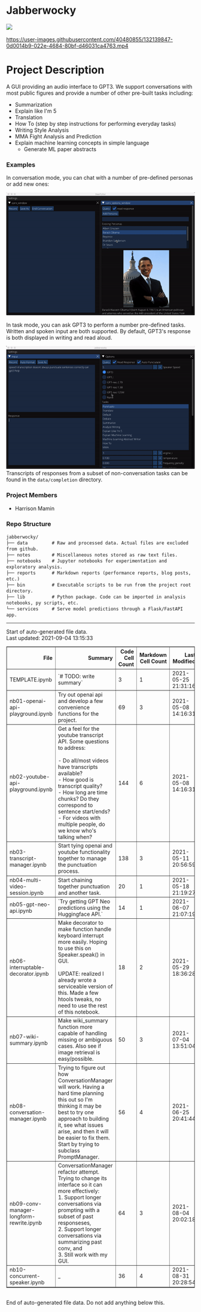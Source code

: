 # Jabberwocky

<img src='data/icons/icon.png' height='100'>

https://user-images.githubusercontent.com/40480855/132139847-0d0014b9-022e-4684-80bf-d46031ca4763.mp4

# Project Description
A GUI providing an audio interface to GPT3. We support conversations with most public figures and provide a number of other pre-built tasks including:
- Summarization
- Explain like I'm 5
- Translation
- How To (step by step instructions for performing everyday tasks)
- Writing Style Analysis
- MMA Fight Analysis and Prediction
- Explain machine learning concepts in simple language
    - Generate ML paper abstracts

### Examples

In conversation mode, you can chat with a number of pre-defined personas or add new ones:

![](data/clips/demo/add_persona.gif)

In task mode, you can ask GPT3 to perform a number pre-defined tasks. Written and spoken input are both supported. By default, GPT3's response is both displayed in writing and read aloud.

![](data/clips/demo/punctuation.gif)
Transcripts of responses from a subset of non-conversation tasks can be found in the `data/completion` directory.

### Project Members
* Harrison Mamin

### Repo Structure
```
jabberwocky/
├── data         # Raw and processed data. Actual files are excluded from github.
├── notes        # Miscellaneous notes stored as raw text files.
├── notebooks    # Jupyter notebooks for experimentation and exploratory analysis.
├── reports      # Markdown reports (performance reports, blog posts, etc.)
├── bin          # Executable scripts to be run from the project root directory.
├── lib          # Python package. Code can be imported in analysis notebooks, py scripts, etc.
└── services     # Serve model predictions through a Flask/FastAPI app.
```

---
Start of auto-generated file data.<br/>Last updated: 2021-09-04 13:15:33

<table border="1" class="dataframe">
  <thead>
    <tr style="text-align: right;">
      <th>File</th>
      <th>Summary</th>
      <th>Code Cell Count</th>
      <th>Markdown Cell Count</th>
      <th>Last Modified</th>
      <th>Size</th>
    </tr>
  </thead>
  <tbody>
    <tr>
      <td>TEMPLATE.ipynb</td>
      <td>`# TODO: write summary`</td>
      <td>3</td>
      <td>1</td>
      <td>2021-05-25 21:31:16</td>
      <td>1.30 kb</td>
    </tr>
    <tr>
      <td>nb01-openai-api-playground.ipynb</td>
      <td>Try out openai api and develop a few convenience functions for the project.</td>
      <td>69</td>
      <td>3</td>
      <td>2021-05-08 14:16:31</td>
      <td>53.58 kb</td>
    </tr>
    <tr>
      <td>nb02-youtube-api-playground.ipynb</td>
      <td>Get a feel for the youtube transcript API. Some questions to address:<br/><br/>- Do all/most videos have transcripts available?<br/>- How good is transcript quality?<br/>- How long are time chunks? Do they correspond to sentence start/ends?<br/>- For videos with multiple people, do we know who's talking when?</td>
      <td>144</td>
      <td>6</td>
      <td>2021-05-08 14:16:31</td>
      <td>348.91 kb</td>
    </tr>
    <tr>
      <td>nb03-transcript-manager.ipynb</td>
      <td>Start tying openai and youtube functionality together to manage the punctuation process.</td>
      <td>138</td>
      <td>3</td>
      <td>2021-05-11 20:56:59</td>
      <td>182.56 kb</td>
    </tr>
    <tr>
      <td>nb04-multi-video-session.ipynb</td>
      <td>Start chaining together punctuation and another task.</td>
      <td>20</td>
      <td>1</td>
      <td>2021-05-18 21:19:27</td>
      <td>28.45 kb</td>
    </tr>
    <tr>
      <td>nb05-gpt-neo-api.ipynb</td>
      <td>`Try getting GPT Neo predictions using the Huggingface API.`</td>
      <td>14</td>
      <td>1</td>
      <td>2021-06-07 21:07:19</td>
      <td>18.28 kb</td>
    </tr>
    <tr>
      <td>nb06-interruptable-decorator.ipynb</td>
      <td>Make decorator to make function handle keyboard interrupt more easily. Hoping to use this on Speaker.speak() in GUI.<br/><br/>UPDATE: realized I already wrote a serviceable version of this. Made a few htools tweaks, no need to use the rest of this notebook.</td>
      <td>18</td>
      <td>2</td>
      <td>2021-05-29 18:36:28</td>
      <td>12.41 kb</td>
    </tr>
    <tr>
      <td>nb07-wiki-summary.ipynb</td>
      <td>Make wiki_summary function more capable of handling missing or ambiguous cases. Also see if image retrieval is easy/possible.</td>
      <td>50</td>
      <td>3</td>
      <td>2021-07-04 13:51:04</td>
      <td>48.10 kb</td>
    </tr>
    <tr>
      <td>nb08-conversation-manager.ipynb</td>
      <td>Trying to figure out how ConversationManager will work. Having a hard time planning this out so I'm thinking it may be best to try one approach to building it, see what issues arise, and then it will be easier to fix them. Start by trying to subclass PromptManager.</td>
      <td>56</td>
      <td>4</td>
      <td>2021-06-25 20:41:44</td>
      <td>66.47 kb</td>
    </tr>
    <tr>
      <td>nb09-conv-manager-longform-rewrite.ipynb</td>
      <td>ConversationManager refactor attempt. Trying to change its interface so it can more effectively:<br/>1. Support longer conversations via prompting with a subset of past responseses,<br/>2. Support longer conversations via summarizing past conv, and<br/>3. Still work with my GUI.</td>
      <td>64</td>
      <td>3</td>
      <td>2021-08-04 20:02:18</td>
      <td>92.85 kb</td>
    </tr>
    <tr>
      <td>nb10-concurrent-speaker.ipynb</td>
      <td>_</td>
      <td>36</td>
      <td>4</td>
      <td>2021-08-31 20:28:54</td>
      <td>38.01 kb</td>
    </tr>
  </tbody>
</table>
<br/>End of auto-generated file data. Do not add anything below this.
